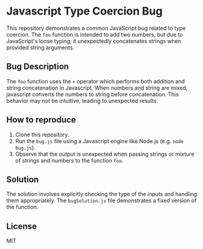 # Javascript Type Coercion Bug
This repository demonstrates a common JavaScript bug related to type coercion.  The `foo` function is intended to add two numbers, but due to JavaScript's loose typing, it unexpectedly concatenates strings when provided string arguments.

## Bug Description
The `foo` function uses the `+` operator which performs both addition and string concatenation in Javascript. When numbers and string are mixed,  javascript converts the numbers to string before concatenation. This behavior may not be intuitive, leading to unexpected results.

## How to reproduce
1. Clone this repository.
2. Run the `bug.js` file using a Javascript engine like Node.js (e.g. `node bug.js`).
3. Observe that the output is unexpected when passing strings or mixture of strings and numbers to the function `foo`.

## Solution
The solution involves explicitly checking the type of the inputs and handling them appropriately.  The `bugSolution.js` file demonstrates a fixed version of the function.

## License
MIT